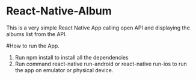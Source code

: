 # React-Native-Album
This is a very simple React Native App calling open API and displaying the albums list from the API. 


#How to run the App.
1. Run npm install to install all the dependencies
2. Run command react-native run-android or react-native run-ios to run the app on emulator or physical device.
